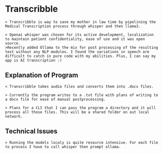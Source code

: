 # Transcribble

    > Transcribble is way to save my mother in law time by pipelining the Medical Transcription process through whisper and then llama3.

    > Openai whisper was chosen for its active development, localization to maintain patient confidentiality, ease of use and it was open source.
    >Recently added Ollama to the mix for post processing of the resulting text without any NLP modules. I found the variations in speech are difficult to catch in pure code with my abilities. Plus, I can say my app is AI transcription :)

## Explanation of Program
    
    < Transcribble takes audio files and converts them into .docx files.

    > Currently the program writes to a .txt file with plans of writing to a docx file for ease of manual postprocessing.

    > Plans for a CLI that I can pass the program a directory and it will process all those files. This will be a shared folder on out local network.

## Technical Issues 
    
    > Running the models localy is quite resource intensive. For each file to process I have to call whisper then prompt ollama. 
